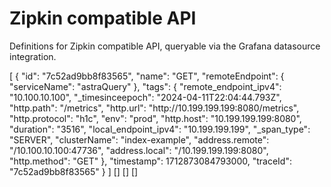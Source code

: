 # Zipkin compatible API

Definitions for Zipkin compatible API, queryable via the Grafana datasource integration. 

<api-doc openapi-path="../api/zipkin_api.yaml">
    <api-endpoint endpoint="/api/v2/trace/{traceId}" method="GET">
        <response type="200">
            <sample lang="JSON">
               [
                    {
                        "id": "7c52ad9bb8f83565",
                        "name": "GET",
                        "remoteEndpoint": {
                            "serviceName": "astraQuery" 
                        },
                        "tags": {
                            "remote_endpoint_ipv4": "10.100.10.100",
                            "_timesinceepoch": "2024-04-11T22:04:44.793Z",
                            "http.path": "/metrics",
                            "http.url": "http://10.199.199.199:8080/metrics",
                            "http.protocol": "h1c",
                            "env": "prod",
                            "http.host": "10.199.199.199:8080",
                            "duration": "3516",
                            "local_endpoint_ipv4": "10.199.199.199",
                            "_span_type": "SERVER",
                            "clusterName": "index-example",
                            "address.remote": "/10.100.10.100:47736",
                            "address.local": "/10.199.199.199:8080",
                            "http.method": "GET"
                        },
                        "timestamp": 1712873084793000,
                        "traceId": "7c52ad9bb8f83565"
                    }
                ]
            </sample>
        </response>
    </api-endpoint>
    <api-endpoint endpoint="/api/v2/traces" method="GET">
        <response type="200">
            <sample lang="JSON">
               []
            </sample> 
        </response>
    </api-endpoint>
    <api-endpoint endpoint="/api/v2/services" method="GET">
        <response type="200"> 
            <sample lang="JSON">
               []
            </sample>
        </response>
    </api-endpoint>
    <api-endpoint endpoint="/api/v2/spans" method="GET">
        <response type="200">
            <sample lang="JSON">
               []
            </sample>
        </response>
    </api-endpoint>
</api-doc>  